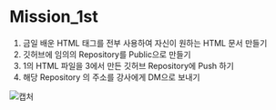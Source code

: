 # Mission_1st
1. 금일 배운 HTML 태그를 전부 사용하여 자신이 원하는 HTML 문서 만들기
2. 깃허브에 임의의 Repository를 Public으로 만들기
3. 1의 HTML 파일을 3에서 만든 깃허브 Repository에 Push 하기
4. 해당 Repository 의 주소를 강사에게 DM으로 보내기

![캡처](https://user-images.githubusercontent.com/78632299/175271311-4cb4ac38-f428-4d47-919a-347a0f9529c6.JPG)

